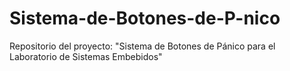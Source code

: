 # Sistema-de-Botones-de-P-nico
Repositorio del proyecto: "Sistema de Botones de Pánico para el Laboratorio de Sistemas Embebidos"
